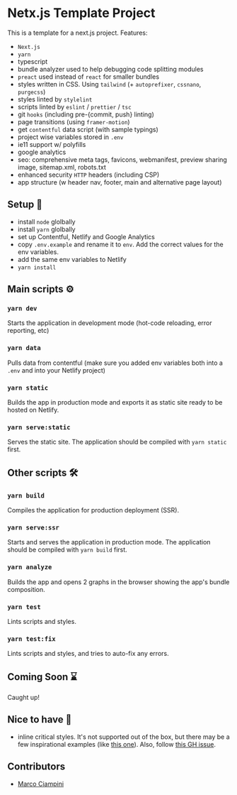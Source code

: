 # Netx.js Template Project

This is a template for a next.js project. Features:

- `Next.js`
- `yarn`
- typescript
- bundle analyzer used to help debugging code splitting modules
- `preact` used instead of `react` for smaller bundles
- styles written in CSS. Using `tailwind` (+ `autoprefixer`, `cssnano`, `purgecss`)
- styles linted by `stylelint`
- scripts linted by `eslint` / `prettier` / `tsc`
- git `hooks` (including pre-{commit, push} linting)
- page transitions (using `framer-motion`)
- get `contentful` data script (with sample typings)
- project wise variables stored in `.env`
- ie11 support w/ polyfills
- google analytics
- seo: comprehensive meta tags, favicons, webmanifest, preview sharing image, sitemap.xml,  robots.txt
- enhanced security `HTTP` headers (including CSP)
- app structure (w header nav, footer, main and alternative page layout)

## Setup 📝

- install `node` glolbally
- install `yarn` glolbally
- set up Contentful, Netlify and Google Analytics
- copy `.env.example` and rename it to `env`. Add the correct values for the env variables.
- add the same env variables to Netlify
- `yarn install`

## Main scripts ⚙️

### `yarn dev`

Starts the application in development mode (hot-code reloading, error reporting, etc)

### `yarn data`

Pulls data from contentful (make sure you added env variables both into a `.env` and into your Netlify project)

### `yarn static`

Builds the app in production mode and exports it as static site ready to be hosted on Netlify.

### `yarn serve:static`

Serves the static site. The application should be compiled with `yarn static` first.

## Other scripts 🛠

### `yarn build`

Compiles the application for production deployment (SSR).

### `yarn serve:ssr`

Starts and serves the application in production mode. The application should be compiled with `yarn build` first.

### `yarn analyze`

Builds the app and opens 2 graphs in the browser showing the app's bundle composition.

### `yarn test`

Lints scripts and styles.

### `yarn test:fix`

Lints scripts and styles, and tries to auto-fix any errors.

## Coming Soon ⌛️

Caught up!

## Nice to have 💭

- inline critical styles. It's not supported out of the box, but there may be a few inspirational examples (like [this one](https://github.com/zeit/next.js/pull/3451)). Also, follow [this GH issue](https://github.com/GoogleChromeLabs/critters/issues/44).

## Contributors

- [Marco Ciampini](https://github.com/ciampo)
